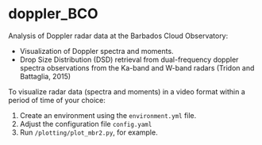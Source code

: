 # doppler_BCO
Analysis of Doppler radar data at the Barbados Cloud Observatory:
- Visualization of Doppler spectra and moments.
- Drop Size Distribution (DSD) retrieval from dual-frequency doppler spectra observations from the Ka-band and W-band radars (Tridon and Battaglia, 2015)

To visualize radar data (spectra and moments) in a video format within a period of time of your choice:
1. Create an environment using the `environment.yml` file.
2. Adjust the configuration file `config.yaml`
3. Run `/plotting/plot_mbr2.py`, for example. 
